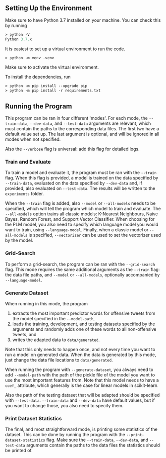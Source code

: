 ## Setting Up the Environment
Make sure to have Python 3.7 installed on your machine.
You can check this by running

```ps
> python -V
Python 3.7.x
```

It is easiest to set up a virtual environment to run the code. 
```ps
> python -m venv .venv
```
Make sure to activate the virtual environment.

To install the dependencies, run
```ps
> python -m pip install --upgrade pip
> python -m pip install -r requirements.txt
```

## Running the Program
This program can be ran in four different 'modes'.
For each mode, the `--train-data`, `--dev-data`, and `--test-data` arguments are relevant, which must contain the paths to the corresponding data files.
The first two have a default value set up.
The last argument is optional, and will be ignored in all modes when not specified.

Also the `--verbose` flag is universal: add this flag for detailed logs.

### Train and Evaluate
To train a model and evaluate it, the program must be ran with the `--train` flag.
When this flag is provided, a model is trained on the data specified by `--train-data`, evaluated on the data specified by `--dev-data` and, if provided, also evaluated on `--test-data`.
The results will be written to the `experiments` folder.

When the `--train` flag is added, also `--model` or `--all-models` needs to be specified, which will tell the program which model to train and evaluate.
The `--all-models` option trains all classic models: K-Nearest Neighbours, Naive Bayes, Random Forest, and Support Vector Classifier.
When choosing for the PLM model, you also need to specify which language model you would want to train, using `--language-model`.
Finally, when a classic model or `--all-models` is specified, `--vectorizer` can be used to set the vectorizer used by the model.

### Grid-Search
To perform a grid-search, the program can be ran with the `--grid-search` flag.
This mode requires the same additional arguments as the `--train` flag: the data file paths, and `--model` or `--all-models`, optionally accompanied by `--language-model`.

### Generate Dataset
When running in this mode, the program
1. extracts the most important predictor words for offensive tweets from the model specified in the `--model-path`,
2. loads the training, development, and testing datasets specified by the arguments and randomly adds one of these words to all non-offensive tweets, and
3. writes the adapted data to `data/generated`.

Note that this only needs to happen once, and not every time you want to run a model on generated data.
When the data is generated by this mode, just change the data file locations to `data/generated`.

When running the program with `--generate-dataset`, you always need to add `--model-path` with the path of the pickle file of the model you want to use the most important features from.
Note that this model needs to have a `coef_` attribute, which generally is the case for linear models in scikit-learn.

Also the path of the testing dataset that will be adapted should be specified with `--test-data`.
`--train-data` and `--dev-data` have default values, but if you want to change those, you also need to specify them.

### Print Dataset Statistics
The final, and most straightforward mode, is printing some statistics of the dataset.
This can be done by running the program with the `--print-dataset-statistics` flag.
Make sure the `--train-data`, `--dev-data`, and `--test-data` arguments contain the paths to the data files the statistics should be printed of.
